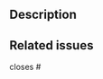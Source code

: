 ## Description

<!-- Please explain the changes you made here. -->

## Related issues

<!-- Which issues are closed by this PR or are related -->

closes #
